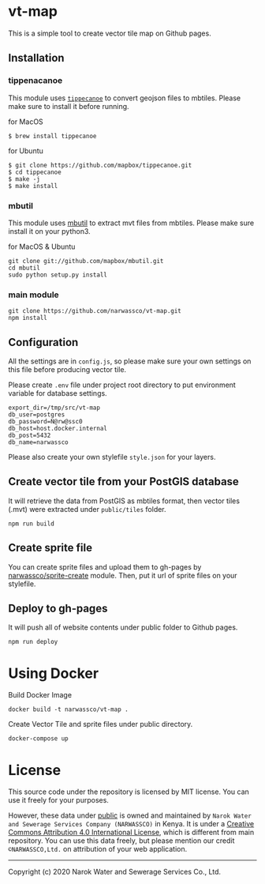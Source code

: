 # vt-map
This is a simple tool to create vector tile map on Github pages.

## Installation
### tippenacanoe
This module uses [`tippecanoe`](https://github.com/mapbox/tippecanoe) to convert geojson files to mbtiles. Please make sure to install it before running.

for MacOS
```
$ brew install tippecanoe
```

for Ubuntu
```
$ git clone https://github.com/mapbox/tippecanoe.git
$ cd tippecanoe
$ make -j
$ make install
```

### mbutil
This module uses [mbutil](https://github.com/mapbox/mbutil) to extract mvt files from mbtiles. Please make sure install it on your python3.

for MacOS & Ubuntu
```
git clone git://github.com/mapbox/mbutil.git
cd mbutil
sudo python setup.py install
```

### main module
```
git clone https://github.com/narwassco/vt-map.git
npm install
```

## Configuration
All the settings are in `config.js`, so please make sure your own settings on this file before producing vector tile.

Please create `.env` file under project root directory to put environment variable for database settings.
```
export_dir=/tmp/src/vt-map
db_user=postgres
db_password=N@rw@ssc0
db_host=host.docker.internal
db_post=5432
db_name=narwassco
```

Please also create your own stylefile `style.json` for your layers.

## Create vector tile from your PostGIS database
It will retrieve the data from PostGIS as mbtiles format, then vector tiles (.mvt) were extracted under `public/tiles` folder.
```
npm run build
```

## Create sprite file
You can create sprite files and upload them to gh-pages by [narwassco/sprite-create](https://github.com/narwassco/sprite-create) module. Then, put it url of sprite files on your stylefile.

## Deploy to gh-pages
It will push all of website contents  under public folder to Github pages.
```
npm run deploy
```

# Using Docker

Build Docker Image
```
docker build -t narwassco/vt-map .
```

Create Vector Tile and sprite files under public directory.
```
docker-compose up
```

# License

This source code under the repository is licensed by 
MIT license. You can use it freely for your purposes.

However, these data under [public](./public) is owned and maintained by `Narok Water and Sewerage Services Company (NARWASSCO)` in Kenya. It is under a [Creative Commons Attribution 4.0 International
License](http://creativecommons.org/licenses/by/4.0/), which is different from main repository. You can use this data freely, but please mention our credit `©NARWASSCO,Ltd.` on attribution of your web application.

---
Copyright (c) 2020 Narok Water and Sewerage Services Co., Ltd.